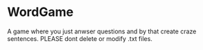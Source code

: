 # WordGame
A game where you just anwser questions and by that create craze sentences. PLEASE dont delete or modify .txt files.
